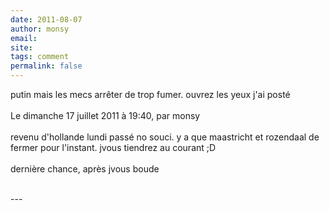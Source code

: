 ```yaml
---
date: 2011-08-07
author: monsy
email: 
site: 
tags: comment
permalink: false
---
```


<p>putin mais les mecs arrêter de trop fumer. ouvrez les yeux j'ai posté  <br />
<br />
Le dimanche 17 juillet 2011 à 19:40, par monsy<br />
<br />
revenu d'hollande lundi passé no souci. y a que maastricht et rozendaal de fermer pour l'instant. jvous tiendrez au courant ;D<br />
<br />
dernière chance, après jvous boude  <br />
<br />
</p>
---